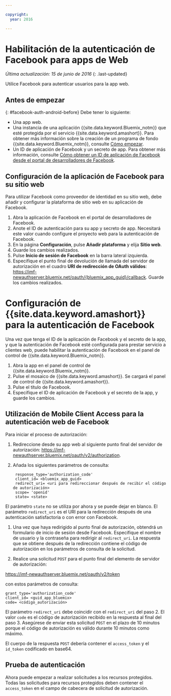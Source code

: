 ```yaml
---

copyright:
  year: 2016

---
```


# Habilitación de la autenticación de Facebook para apps de Web

*Última actualización: 15 de junio de 2016*
{: .last-updated}

Utilice Facebook para autenticar usuarios para la app web.

## Antes de empezar
{: #facebook-auth-android-before}
Debe tener lo siguiente:
* Una app web.  
* Una instancia de una aplicación {{site.data.keyword.Bluemix_notm}} que esté protegida por el servicio {{site.data.keyword.amashort}}. Para obtener más información sobre la creación de un programa de fondo {{site.data.keyword.Bluemix_notm}}, consulte [Cómo empezar](index.html).
* Un ID de aplicación de Facebook y un secreto de app. Para obtener más información, consulte [Cómo obtener un ID de aplicación de Facebook desde el portal de desarrolladores de Facebook](https://console.{DomainName}/docs/services/mobileaccess/facebook-auth-overview.html#facebook-appID).


## Configuración de la aplicación de Facebook para su sitio web
Para utilizar Facebook como proveedor de identidad en su sitio web, debe añadir y configurar la plataforma de sitio web en su aplicación de Facebook.

1. Abra la aplicación de Facebook en el portal de desarrolladores de Facebook.
1. Anote el ID de autenticación para su app y secreto de app. Necesitará este valor cuando configure el proyecto web para la autenticación de Facebook.
1. En la página **Configuración**, pulse **Añadir plataforma** y elija **Sitio web**.
1. Guarde los cambios realizados.
1. Pulse **Inicio de sesión de Facebook** en la barra lateral izquierda.
1. Especifique el punto final de devolución de llamada del servidor de autorización en el cuadro **URI de redirección de OAuth válidos**: https://imf-newauthserver.bluemix.net/oauth/{bluemix_app_guid}/callback. Guarde los cambios realizados.




# Configuración de {{site.data.keyword.amashort}} para la autenticación de Facebook
Una vez que tenga el ID de la aplicación de Facebook y el secreto de la app, y que la autenticación de Facebook esté configurada para prestar servicio a clientes web, puede habilitar la autenticación de Facebook en el panel de control de {{site.data.keyword.Bluemix_notm}}.

1. Abra la app en el panel de control de {{site.data.keyword.Bluemix_notm}}.
1. Pulse el mosaico de {{site.data.keyword.amashort}}. Se cargará el panel de control de {{site.data.keyword.amashort}}.
1. Pulse el título de Facebook.
1. Especifique el ID de aplicación de Facebook y el secreto de la app, y guarde los cambios.




## Utilización de Mobile Client Access para la autenticación web de Facebook

Para iniciar el proceso de autorización:

1. Redireccione desde su app web al siguiente punto final del servidor de autorización:  https://imf-newauthserver.bluemix.net/oauth/v2/authorization.

1. Añada los siguientes parámetros de consulta:
   ```
    response_type='authorization_code'
    client_id= <bluemix_app_guid>
    redirect_uri= <uri para redireccionar después de recibir el código de autorización>
    scope= 'openid'
    state= <state>
    ```


  El parámetro `state` no se utiliza por ahora y se puede dejar en blanco.
  El parámetro `redirect_uri` es el URI para la redirección después de una autenticación satisfactoria o con error con Facebook.

1. Una vez que haya redirigido al punto final de autorización, obtendrá un formulario de inicio de sesión desde Facebook. Especifique el nombre de usuario y la contraseña para redirigir al `redirect_uri`.
   La respuesta que se obtiene después de la redirección contiene el código de autorización en los parámetros de consulta de la solicitud.

1. Realice una solicitud `POST` para el punto final del elemento de servidor de autorización:

  https://imf-newauthserver.bluemix.net/oauth/v2/token

  con estos parámetros de consulta:
  ```
  grant_type='authorization_code'
  client_id= <guid_app_bluemix>
  code= <código_autorización>
  ```
El parámetro `redirect_uri` debe coincidir con el `redirect_uri` del paso 2.
El valor `code` es el código de autorización recibido en la respuesta al final del paso 3.
Asegúrese de enviar esta solicitud `POST` en el plazo de 10 minutos porque el código de autorización es válido durante 10 minutos como máximo.

  El cuerpo de la respuesta `POST` debería contener el `access_token` y el `id_token` codificado en base64.

## Prueba de autenticación
Ahora puede empezar a realizar solicitudes a los recursos protegidos.
Todas las solicitudes para recursos protegidos deben contener el `access_token` en el campo de cabecera de solicitud de autorización.


